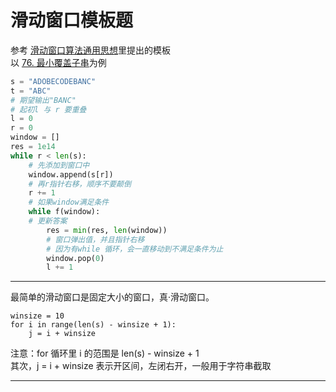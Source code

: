 # 滑动窗口模板题

参考 [滑动窗口算法通用思想](https://leetcode-cn.com/problems/minimum-window-substring/solution/hua-dong-chuang-kou-suan-fa-tong-yong-si-xiang-by-/)里提出的模板  
以 [76. 最小覆盖子串](https://leetcode-cn.com/problems/minimum-window-substring/)为例
```python
s = "ADOBECODEBANC"
t = "ABC"
# 期望输出"BANC"
# 起初l 与 r 要重叠
l = 0
r = 0
window = []
res = 1e14
while r < len(s):
    # 先添加到窗口中
    window.append(s[r])
    # 再r指针右移，顺序不要颠倒
    r += 1
    # 如果window满足条件
    while f(window):
    # 更新答案
        res = min(res, len(window))
        # 窗口弹出值，并且指针右移
        # 因为有while 循环，会一直移动到不满足条件为止
        window.pop(0)
        l += 1
```

---
最简单的滑动窗口是固定大小的窗口，真·滑动窗口。
```
winsize = 10
for i in range(len(s) - winsize + 1):
    j = i + winsize
```
注意：for 循环里 i 的范围是 len(s) - winsize + 1  
其次，j = i + winsize 表示开区间，左闭右开，一般用于字符串截取

---

